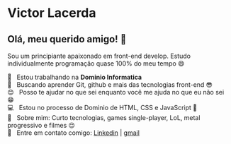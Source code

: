 # Victor Lacerda

## Olá, meu querido amigo! 👋
Sou um principiante apaixonado em front-end develop.
Estudo individualmente programação quase 100% do meu tempo :smile:

 :rocket:  &nbsp; Estou trabalhando na **Dominio Informatica**
 <br/> :purple_heart: &nbsp; Buscando aprender Git, github e mais das tecnologias front-end :sunglasses:
 <br/> :blush: &nbsp; Posso te ajudar no que sei enquanto você me ajuda no que eu não sei :grin:
 <br/> :computer: &nbsp; Estou no processo de Dominio de HTML, CSS e JavaScript :purple_heart:
 <br/> 💬  &nbsp; Sobre mim: Curto tecnologias, games single-player, LoL, metal progressivo e filmes :relieved:
 <br/> :email: &nbsp; Entre em contato comigo: [Linkedin](https://www.linkedin.com/in/victor-lacerda-8b6354155/)
| 
[gmail](v.l.mendes18@gmail.com)
